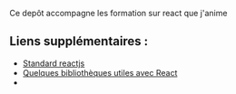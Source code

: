 Ce depôt accompagne les formation sur react que j'anime

## Liens supplémentaires :

* [Standard reactjs](https://github.com/pillarstudio/standards/blob/master/reactjs-guidelines.md)
* [Quelques bibliothèques utiles avec React](https://technostacks.com/blog/react-component-libraries/)
* 
